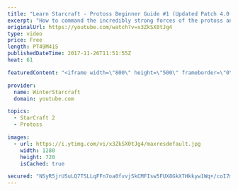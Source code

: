 ```yaml
---
title: "Learn Starcraft - Protoss Beginner Guide #1 (Updated Patch 4.0 FREE TO PLAY)"
excerpt: "How to command the incredibly strong forces of the protoss and cover weaknesses against the other inferior races. Updated for patch 4.0! This guide is not intended for COMPLETELY new players, but those who have played several games/campaign missions and grasp the very basics."
originalUrl: https://youtube.com/watch?v=x3ZkSX0tJg4
type: video
price: Free
length: PT49M41S
publishedDateTime: 2017-11-26T11:51:55Z
heat: 61

featuredContent: "<iframe width=\"800\" height=\"500\" frameborder=\"0\" src=\"https://www.youtube.com/embed/x3ZkSX0tJg4\" allow=\"accelerometer; autoplay; encrypted-media; gyroscope; picture-in-picture\" allowfullscreen></iframe>"

provider:
  name: WinterStarcraft
  domain: youtube.com

topics:
  - StarCraft 2
  - Protoss

images:
  - url: https://i.ytimg.com/vi/x3ZkSX0tJg4/maxresdefault.jpg
    width: 1280
    height: 720
    isCached: true

secured: "NSyR5jrUSuLQ7TSLLqFFn7oa0fvvjSkCMFIsw5FUX8GkX7Hkkyw1Wq+/coI7mpPcrjxEBi7t+JyLsUNdVzBsmliHPGjMcDzMWqh8RNh6AqmR3ei4mV5hHHA+I8vYcPcHpZVVrpuB8PXcwEAbHQx2+OT7Mm6bnrMkvDWD4kqNnMxSB+VqGztFfhgy6R4gcsMQuL4VZsTF/qI0UWXSg1UUYrilk0EWbHNgRyyA/Mz4ikj5vNJzPm+saOj8xjSAb7MB/fFpCnZWuuqBwa1ltXncglniB7ctuXenxrVXG/uWgzzZe8qUjnH9xm3Q8NFcTC5f3o4+gPf0m4OMsrWCCOzYxIsEwB0D0DVxIxLDM9MLDuvTOhBetQvSO13v9OZtAjRLCs2xOO/zgFW2VONtiF8YG2/pkHoVvbHYD38AgRw+tmDPs44tX39u9Rp5bnaQfxCc;i9sP+LStYGd1HBva5660cA=="
---
```


